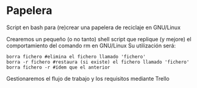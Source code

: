 # Papelera
Script en bash para (re)crear una papelera de reciclaje en GNU/Linux

Crearemos un pequeño (o no tanto) shell script que replique (y mejore) el comportamiento del comando rm en GNU/Linux
Su utilización será:

	borra fichero #elimina el fichero llamado 'fichero'
	borra -r fichero #restaura (si existe) el fichero llamado 'fichero'
	borra fichero -r #ídem que el anterior

Gestionaremos el flujo de trabajo y los requisitos mediante Trello
